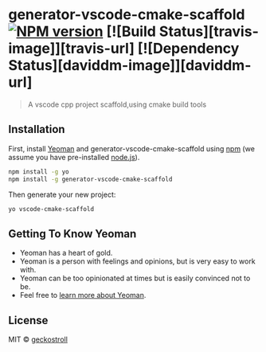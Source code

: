 # generator-vscode-cmake-scaffold [![NPM version][npm-image]][npm-url] [![Build Status][travis-image]][travis-url] [![Dependency Status][daviddm-image]][daviddm-url]
> A vscode cpp project scaffold,using cmake build tools

## Installation

First, install [Yeoman](http://yeoman.io) and generator-vscode-cmake-scaffold using [npm](https://www.npmjs.com/) (we assume you have pre-installed [node.js](https://nodejs.org/)).

```bash
npm install -g yo
npm install -g generator-vscode-cmake-scaffold
```

Then generate your new project:

```bash
yo vscode-cmake-scaffold
```

## Getting To Know Yeoman

 * Yeoman has a heart of gold.
 * Yeoman is a person with feelings and opinions, but is very easy to work with.
 * Yeoman can be too opinionated at times but is easily convinced not to be.
 * Feel free to [learn more about Yeoman](http://yeoman.io/).

## License

MIT © [geckostroll]()


[npm-image]: https://badge.fury.io/js/generator-vscode-cmake-scaffold.svg
[npm-url]: https://npmjs.org/package/generator-vscode-cmake-scaffold
